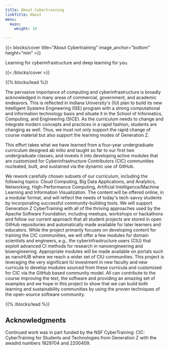 ```yaml
---
title: About Cybertraining
linkTitle: About
menu:
  main:
    weight: 10

---
```



{{< blocks/cover title="About Cybertraining" image_anchor="bottom" height="min" >}}

<p class="lead mt-5">Learning for cyberinfrastructure and deep learning for you.
</p>

{{< /blocks/cover >}}

{{% blocks/lead %}}


The pervasive importance of computing and cyberinfrastructure is
broadly acknowledged in many areas of commercial, government, and
academic endeavors. This is reflected in Indiana University's (IU)
plan to build its new Intelligent Systems Engineering (ISE) program
with a strong computational and information technology basis and
situate it in the School of Informatics, Computing, and Engineering
(SICE). As the curriculum needs to change and integrate modern
concepts and practices in a rapid fashion, students are changing as
well. Thus, we must not only support the rapid change of course
material but also support the learning modes of Generation Z.

This effort takes what we have learned from a four-year undergraduate
curriculum designed ab initio and taught so far to our first two
undergraduate classes, and invests it into developing active modules
that are customized for Cyberinfrastructure Contributors (CIC)
communities nucleated, built, and sustained via the dynamic use of
GitHub.

We rework carefully chosen subsets of our curriculum, including the
following topics: Cloud Computing, Big Data Applications, and
Analytics, Networking, High-Performance Computing, Artificial
Intelligence/Machine Learning and Information Visualization. The
content will be offered online, in a modular format, and will reflect
the needs of today's tech-savvy students by incorporating successful
community-building tools. We will support Generation Z CyberTraining
with all of the thriving approaches used by the Apache Software
Foundation, including meetups, workshops or hackathons and follow our
current approach that all student projects are stored in open GitHub
repositories and automatically made available for later learners and
educators. While the project primarily focuses on developing content
for training the CIC communities, we will offer a few modules for
domain scientists and engineers, e.g., the cyberinfrastructure users
(CIU) that exploit advanced CI methods for research in nanoengineering
and bioengineering. Appropriate modules will be made available on
portals such as nanoHUB where we reach a wider set of CIU
communities. This project is leveraging the very significant IU
investment in new faculty and new curricula to develop modules sourced
from these curricula and customized for CIC via the GitHub based
community model. All can contribute to the course improving the text,
the software and providing an amazing set of examples and we hope in
this project to show that we can build both learning and
sustainability communities by using the proven techniques of the
open-source software community.
 
{{% /blocks/lead %}}


<!--
{{< blocks/section >}}
<div class="col-12">
<h1 class="text-center">This is another section</h1>
</div>

{{< /blocks/section >}}



{{< blocks/section >}}

<div class="col-12">
<h1 class="text-center">This is another section</h1>
</div>

{{< /blocks/section >}}

-->

## Acknowledgments

Continued work was in part funded by the NSF
CyberTraining: CIC: CyberTraining for Students and Technologies
from Generation Z with the awadrd numbers 1829704 and 2200409.
